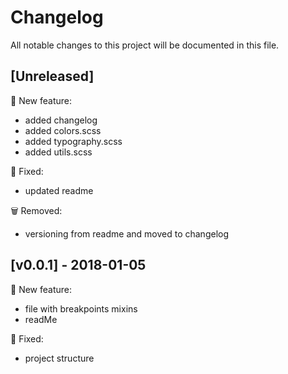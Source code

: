 # Changelog
All notable changes to this project will be documented in this file.

## [Unreleased]
:rocket: New feature:
- added changelog
- added colors.scss
- added typography.scss
- added utils.scss
 
:bug: Fixed:
- updated readme

:wastebasket: Removed:
- versioning from readme and moved to changelog

## [v0.0.1] - 2018-01-05
:rocket: New feature:

- file with breakpoints mixins
- readMe

:bug: Fixed:

- project structure